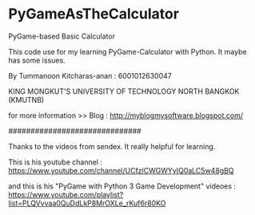 # PyGameAsTheCalculator 

PyGame-based Basic Calculator 

This code use for my learning PyGame-Calculator with Python. It maybe has some issues.

By Tummanoon Kitcharas-anan : 6001012630047

KING MONGKUT'S UNIVERSITY OF TECHNOLOGY NORTH BANGKOK (KMUTNB)

for more information >> Blog : http://myblogmysoftware.blogspot.com/

##############################

Thanks to the videos from sendex. It really helpful for learning.

This is his youtube channel : https://www.youtube.com/channel/UCfzlCWGWYyIQ0aLC5w48gBQ

and this is his "PyGame with Python 3 Game Development" videoes : https://www.youtube.com/playlist?list=PLQVvvaa0QuDdLkP8MrOXLe_rKuf6r80KO
